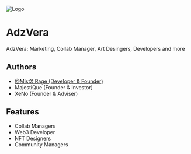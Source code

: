 
![Logo](https://media.discordapp.net/attachments/1017763915742064690/1030010095821656144/color-logo.png)


# AdzVera

AdzVera: Marketing, Collab Manager, Art Desingers, Developers and more


## Authors

- [@MistX Rage (Developer & Founder)](https://youtube.com/c/MistXRage)
- MajestiQue (Founder & Investor)
- XeNo (Founder & Adviser)


## Features

- Collab Managers
- Web3 Developer
- NFT Designers
- Community Managers


